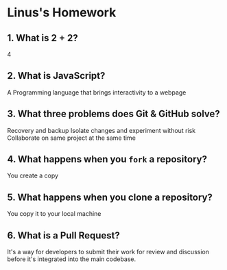 # Linus's Homework

## 1. What is 2 + 2?

4

## 2. What is JavaScript?

A Programming language that brings interactivity to a webpage

## 3. What three problems does Git & GitHub solve?

Recovery and backup
Isolate changes and experiment without risk
Collaborate on same project at the same time

## 4. What happens when you `fork` a repository?

You create a copy

## 5. What happens when you clone a repository?

You copy it to your local machine

## 6. What is a Pull Request?

It's a way for developers to submit their work for review and discussion before it's integrated into the main codebase.
